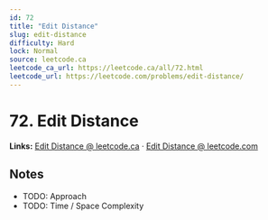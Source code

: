 ```yaml
--- 
id: 72
title: "Edit Distance"
slug: edit-distance
difficulty: Hard
lock: Normal
source: leetcode.ca
leetcode_ca_url: https://leetcode.ca/all/72.html
leetcode_url: https://leetcode.com/problems/edit-distance/
---
```


# 72. Edit Distance

**Links:** [Edit Distance @ leetcode.ca](https://leetcode.ca/all/72.html) · [Edit Distance @ leetcode.com](https://leetcode.com/problems/edit-distance/)

## Notes
- TODO: Approach
- TODO: Time / Space Complexity
